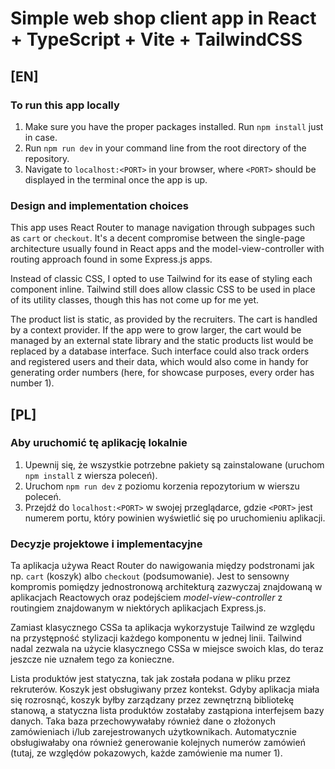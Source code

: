 # Simple web shop client app in React + TypeScript + Vite + TailwindCSS

## [EN]

### To run this app locally

1. Make sure you have the proper packages installed. Run `npm install` just in case.
2. Run `npm run dev` in your command line from the root directory of the repository.
3. Navigate to `localhost:<PORT>` in your browser, where `<PORT>` should be displayed in the terminal once the app is up. 

### Design and implementation choices
This app uses React Router to manage navigation through subpages such as `cart` or `checkout`. It's a decent compromise between the single-page architecture usually found in React apps and the model-view-controller with routing approach found in some Express.js apps.

Instead of classic CSS, I opted to use Tailwind for its ease of styling each component inline. Tailwind still does allow classic CSS to be used in place of its utility classes, though this has not come up for me yet.

The product list is static, as provided by the recruiters. The cart is handled by a context provider. If the app were to grow larger, the cart would be managed by an external state library and the static products list would be replaced by a database interface. Such interface could also track orders and registered users and their data, which would also come in handy for generating order numbers (here, for showcase purposes, every order has number 1).

## [PL]

### Aby uruchomić tę aplikację lokalnie

1. Upewnij się, że wszystkie potrzebne pakiety są zainstalowane (uruchom `npm install` z wiersza poleceń).
2. Uruchom `npm run dev` z poziomu korzenia repozytorium w wierszu poleceń.
3. Przejdź do `localhost:<PORT>` w swojej przeglądarce, gdzie `<PORT>` jest numerem portu, który powinien wyświetlić się po uruchomieniu aplikacji.

### Decyzje projektowe i implementacyjne
Ta aplikacja używa React Router do nawigowania między podstronami jak np. `cart` (koszyk) albo `checkout` (podsumowanie). Jest to sensowny kompromis pomiędzy jednostronową architekturą zazwyczaj znajdowaną w aplikacjach Reactowych oraz podejściem *model-view-controller* z routingiem znajdowanym w niektórych aplikacjach Express.js.

Zamiast klasycznego CSSa ta aplikacja wykorzystuje Tailwind ze względu na przystępność stylizacji każdego komponentu w jednej linii. Tailwind nadal zezwala na użycie klasycznego CSSa w miejsce swoich klas, do teraz jeszcze nie uznałem tego za konieczne.

Lista produktów jest statyczna, tak jak została podana w pliku przez rekruterów. Koszyk jest obsługiwany przez kontekst. Gdyby aplikacja miała się rozrosnąć, koszyk byłby zarządzany przez zewnętrzną bibliotekę stanową, a statyczna lista produktów zostałaby zastąpiona interfejsem bazy danych. Taka baza przechowywałaby również dane o złożonych zamówieniach i/lub zarejestrowanych użytkownikach. Automatycznie obsługiwałaby ona również generowanie kolejnych numerów zamówień (tutaj, ze względów pokazowych, każde zamówienie ma numer 1).
